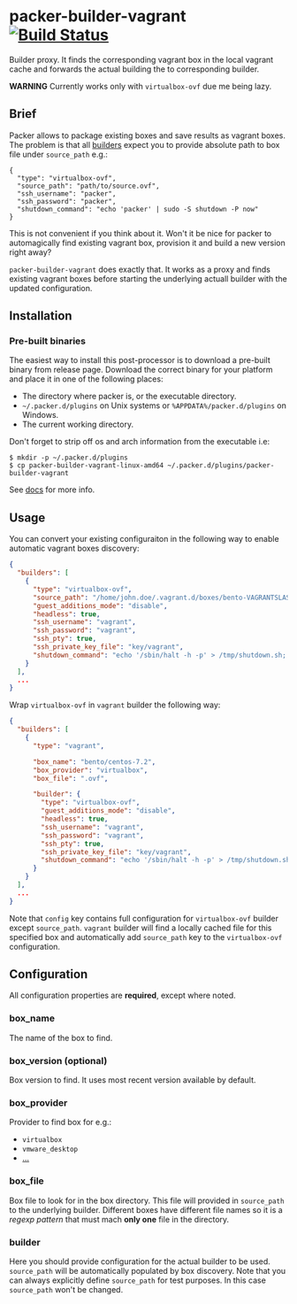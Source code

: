 # packer-builder-vagrant [![Build Status](https://travis-ci.org/themalkolm/packer-builder-vagrant.svg?branch=master)](https://travis-ci.org/themalkolm/packer-builder-vagrant)

Builder proxy. It finds the corresponding vagrant box in the local vagrant cache and
forwards the actual building the to corresponding builder.

**WARNING** Currently works only with `virtualbox-ovf` due me being lazy.

Brief
-----

Packer allows to package existing boxes and save results as vagrant boxes. The problem is that all
[builders](https://www.packer.io/docs/templates/builders.html) expect you to provide absolute path to box file
under `source_path` e.g.:

```
{
  "type": "virtualbox-ovf",
  "source_path": "path/to/source.ovf",
  "ssh_username": "packer",
  "ssh_password": "packer",
  "shutdown_command": "echo 'packer' | sudo -S shutdown -P now"
}
```

This is not convenient if you think about it. Won't it be nice for packer to automagically find existing vagrant box,
provision it and build a new version right away?

`packer-builder-vagrant` does exactly that. It works as a proxy and finds existing vagrant boxes before starting the
underlying actuall builder with the updated configuration.

Installation
------------

### Pre-built binaries

The easiest way to install this post-processor is to download a pre-built binary from release page. Download the
correct binary for your platform and place it in one of the following places:

* The directory where packer is, or the executable directory.
* `~/.packer.d/plugins` on Unix systems or `%APPDATA%/packer.d/plugins` on Windows.
* The current working directory.

Don't forget to strip off os and arch information from the executable i.e:

```
$ mkdir -p ~/.packer.d/plugins
$ cp packer-builder-vagrant-linux-amd64 ~/.packer.d/plugins/packer-builder-vagrant
```

See [docs](https://www.packer.io/docs/extend/plugins.html) for more info.

Usage
-----

You can convert your existing configuraiton in the following way to enable automatic vagrant boxes discovery:

```json
{
  "builders": [
    {
      "type": "virtualbox-ovf",
      "source_path": "/home/john.doe/.vagrant.d/boxes/bento-VAGRANTSLASH-centos-7.2/2.3.1/virtualbox/box.ovf",
      "guest_additions_mode": "disable",
      "headless": true,
      "ssh_username": "vagrant",
      "ssh_password": "vagrant",
      "ssh_pty": true,
      "ssh_private_key_file": "key/vagrant",
      "shutdown_command": "echo '/sbin/halt -h -p' > /tmp/shutdown.sh; echo 'vagrant'|sudo -S sh '/tmp/shutdown.sh'"
    }
  ],
  ...
}
```

Wrap `virtualbox-ovf` in `vagrant` builder the following way:

```json
{
  "builders": [
    {
      "type": "vagrant",

      "box_name": "bento/centos-7.2",
      "box_provider": "virtualbox",
      "box_file": ".ovf",

      "builder": {
        "type": "virtualbox-ovf",
        "guest_additions_mode": "disable",
        "headless": true,
        "ssh_username": "vagrant",
        "ssh_password": "vagrant",
        "ssh_pty": true,
        "ssh_private_key_file": "key/vagrant",
        "shutdown_command": "echo '/sbin/halt -h -p' > /tmp/shutdown.sh; echo 'vagrant'|sudo -S sh '/tmp/shutdown.sh'"
      }
    }
  ],
  ...
}
```

Note that `config` key contains full configuration for `virtualbox-ovf` builder except `source_path`.
`vagrant` builder will find a locally cached file for this specified box and automatically add `source_path`
key to the `virtualbox-ovf` configuration.

Configuration
-------------

All configuration properties are **required**, except where noted.

### box_name

The name of the box to find.

### box_version (optional)

Box version to find. It uses most recent version available by default.

### box_provider

Provider to find box for e.g.:

* `virtualbox`
* `vmware_desktop`
* [...](https://www.vagrantup.com/docs/providers/)

### box_file

Box file to look for in the box directory. This file will provided in `source_path` to the underlying builder. Different boxes have different file names so it is a *regexp pattern* that must mach **only one** file in the directory.

### builder

Here you should provide configuration for the actual builder to be used. `source_path` will be automatically populated by box discovery. Note that you can always explicitly define `source_path` for test purposes. In this case `source_path` won't be changed.

